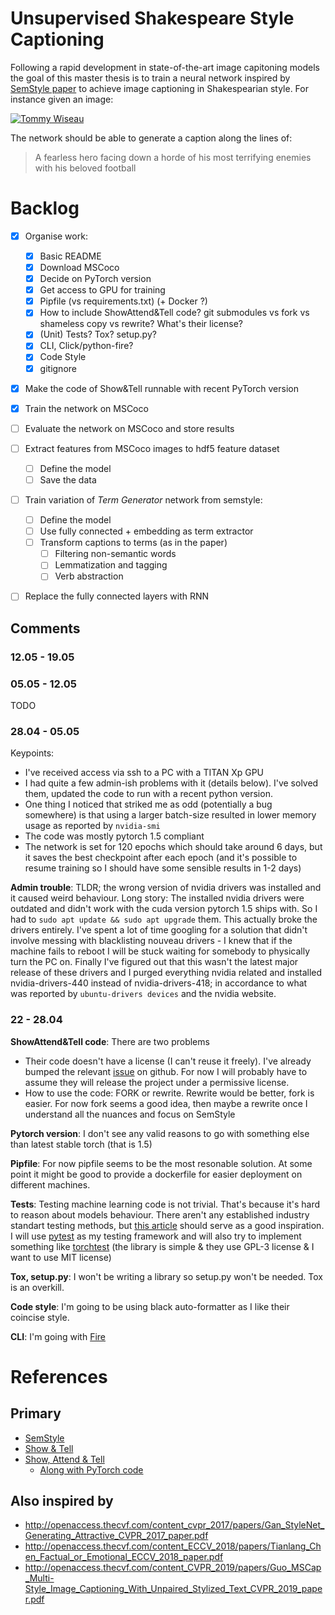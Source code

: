 # Unsupervised Shakespeare Style Captioning

Following a rapid development in state-of-the-art image capitoning models the goal of this master thesis is to train a neural network inspired by [SemStyle paper](https://arxiv.org/abs/1805.07030) to achieve image captioning in Shakespearian style. For instance given an image:

[![Tommy Wiseau](https://bi.im-g.pl/im/16/27/10/z16936982V,kadr-z-filmu--The-room----na-nim-Tommy-Wiseau--pom.jpg)](https://wyborcza.pl/7,101707,22959130,tommy-wiseau-to-tomasz-wieczorkiewicz-najgorszy-rezyser-swiata.html)

The network should be able to generate a caption along the lines of:

> A fearless hero facing down a horde of his most terrifying enemies with his beloved football

# Backlog

- [x] Organise work:
    * [x] Basic README
    * [x] Download MSCoco
    * [x] Decide on PyTorch version
    * [x] Get access to GPU for training
    * [x] Pipfile (vs requirements.txt) (+ Docker ?)
    * [x] How to include ShowAttend&Tell code? git submodules vs fork vs shameless copy vs rewrite? What's their license?
    * [x] (Unit) Tests? Tox? setup.py?
    * [x] CLI, Click/python-fire?
    * [x] Code Style
    * [x] gitignore
- [x] Make the code of Show&Tell runnable with recent PyTorch version
- [x] Train the network on MSCoco
- [ ] Evaluate the network on MSCoco and store results
- [ ] Extract features from MSCoco images to hdf5 feature dataset
    * [ ] Define the model
    * [ ] Save the data
- [ ] Train variation of *Term Generator* network from semstyle:
    * [ ] Define the model
    * [ ] Use fully connected + embedding as term extractor
    * [ ] Transform captions to terms (as in the paper)
      * [ ] Filtering non-semantic words
      * [ ] Lemmatization and tagging
      * [ ] Verb abstraction
- [ ] Replace the fully connected layers with RNN



## Comments


### 12.05 - 19.05



### 05.05 - 12.05

TODO


### 28.04 - 05.05

Keypoints:

- I've received access via ssh to a PC with a TITAN Xp GPU
- I had quite a few admin-ish problems with it (details below). I've solved them, updated the code to run with a recent python version. 
- One thing I noticed that striked me as odd (potentially a bug somewhere) is that using a larger batch-size resulted in lower memory usage as reported by `nvidia-smi`
- The code was mostly pytorch 1.5 compliant
- The network is set for 120 epochs which should take around 6 days, but it saves the best checkpoint after each epoch (and it's possible to resume training so I should have some sensible results in 1-2 days)



**Admin trouble**: TLDR; the wrong version of nvidia drivers was installed and it caused weird behaviour.
Long story:
The installed nvidia drivers were outdated and didn't work with the cuda version pytorch 1.5 ships with. So I had to `sudo apt update && sudo apt upgrade` them. This actually broke the drivers entirely. I've spent a lot of time googling for a solution that didn't involve messing with blacklisting nouveau drivers - I knew that if the machine fails to reboot I will be stuck waiting for somebody to physically turn the PC on. Finally I've figured out that this wasn't the latest major release of these drivers and I purged everything nvidia related and installed nvidia-drivers-440 instead of nvidia-drivers-418; in accordance to what was reported by `ubuntu-drivers devices` and the nvidia website. 



### 22 - 28.04

**ShowAttend&Tell code**: There are two problems

* Their code doesn't have a license (I can't reuse it freely). I've already bumped the relevant [issue](https://github.com/sgrvinod/a-PyTorch-Tutorial-to-Image-Captioning/issues/81) on github. For now I will probably have to assume they will release the project under a permissive license.
* How to use the code: FORK or rewrite. Rewrite would be better, fork is easier. For now fork seems a good idea, then maybe a rewrite once I understand all the nuances and focus on SemStyle

**Pytorch version**: I don't see any valid reasons to go with something else than latest stable torch (that is 1.5)

**Pipfile**: For now pipfile seems to be the most resonable solution. At some point it might be good to provide a dockerfile for easier deployment on different machines.

**Tests**: Testing machine learning code is not trivial. That's because it's hard to reason about models behaviour. There aren't any established industry standart testing methods, but [this article](https://medium.com/@keeper6928/how-to-unit-test-machine-learning-code-57cf6fd81765) should serve as a good inspiration. I will use [pytest](https://docs.pytest.org/en/latest/) as my testing framework and will also try to implement something like [torchtest](https://github.com/suriyadeepan/torchtest) (the library is simple & they use GPL-3 license & I want to use MIT license)

**Tox, setup.py**: I won't be writing a library so setup.py won't be needed. Tox is an overkill.

**Code style**:  I'm going to be using black auto-formatter as I like their coincise style.

**CLI**: I'm going with [Fire](https://github.com/google/python-fire)


# References

## Primary

* [SemStyle](https://arxiv.org/abs/1805.07030)
* [Show & Tell](https://arxiv.org/pdf/1609.06647.pdf)
* [Show, Attend & Tell](https://arxiv.org/pdf/1502.03044.pdf)
  - [Along with PyTorch code](https://github.com/sgrvinod/a-PyTorch-Tutorial-to-Image-Captioning)

## Also inspired by

* http://openaccess.thecvf.com/content_cvpr_2017/papers/Gan_StyleNet_Generating_Attractive_CVPR_2017_paper.pdf
* http://openaccess.thecvf.com/content_ECCV_2018/papers/Tianlang_Chen_Factual_or_Emotional_ECCV_2018_paper.pdf
* http://openaccess.thecvf.com/content_CVPR_2019/papers/Guo_MSCap_Multi-Style_Image_Captioning_With_Unpaired_Stylized_Text_CVPR_2019_paper.pdf


